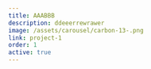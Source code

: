 ```yaml
---
title: AAABBB
description: ddeeerrewrawer
image: /assets/carousel/carbon-13-.png
link: project-1
order: 1
active: true
---
```

